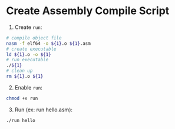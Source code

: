 # Create Assembly Compile Script
1. Create `run`:
  ```bash
  # compile object file
  nasm -f elf64 -o ${1}.o ${1}.asm 
  # create executable
  ld ${1}.o -o ${1}
  # run executable
  ./${1}
  # clean up
  rm ${1}.o ${1}
  ```
2. Enable `run`:
  ```bash
  chmod +x run
  ```
3. Run (ex: run hello.asm):
  ```bash
  ./run hello
  ```
